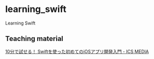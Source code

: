 # learning_swift

Learning Swift

## Teaching material

[10分で試せる！ Swiftを使った初めてのiOSアプリ開発入門 - ICS MEDIA](https://ics.media/entry/6439)